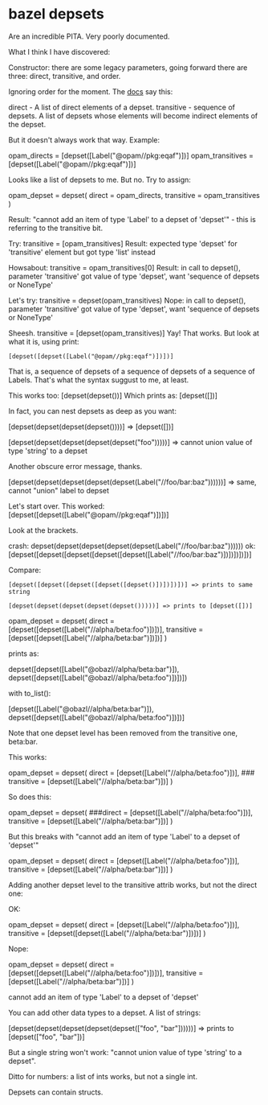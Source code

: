 # bazel depsets

Are an incredible PITA.  Very poorly documented.

What I think I have discovered:

Constructor: there are some legacy parameters, going forward there are three: direct, transitive, and order.

Ignoring order for the moment.  The [docs](https://docs.bazel.build/versions/master/skylark/lib/globals.html#depset) say this:

direct	- A list of direct elements of a depset.
transitive	- sequence of depsets.  A list of depsets whose elements will become indirect elements of the depset.

But it doesn't always work that way.  Example:

opam_directs     = [depset([Label("@opam//pkg:eqaf")])]
opam_transitives = [depset([Label("@opam//pkg:eqaf")])]

Looks like a list of depsets to me. But no. Try to assign:

  opam_depset = depset(
    direct     = opam_directs,
    transitive = opam_transitives
  )

Result: "cannot add an item of type 'Label' to a depset of 'depset'" - this is referring to the transitive bit.

Try:      transitive = [opam_transitives]
Result: expected type 'depset' for 'transitive' element but got type 'list' instead

Howsabout:      transitive = opam_transitives[0]
Result: in call to depset(), parameter 'transitive' got value of type 'depset', want 'sequence of depsets or NoneType'

Let's try:      transitive = depset(opam_transitives)
Nope:  in call to depset(), parameter 'transitive' got value of type 'depset', want 'sequence of depsets or NoneType'

Sheesh.          transitive = [depset(opam_transitives)]
Yay! That works.  But look at what it is, using print:

    [depset([depset([Label("@opam//pkg:eqaf")])])]

That is, a sequence of depsets of a sequence of depsets of a sequence
of Labels. That's what the syntax suggust to me, at least.

This works too:  [depset(depset())]
Which prints as: [depset([])]

In fact, you can nest depsets as deep as you want:

[depset(depset(depset(depset())))]  =>  [depset([])]

 [depset(depset(depset(depset(depset("foo")))))] => cannot union value of type 'string' to a depset

Another obscure error message, thanks.

[depset(depset(depset(depset(depset(Label("//foo/bar:baz"))))))] => same, cannot "union" label to depset

Let's start over. This worked:  [depset([depset([Label("@opam//pkg:eqaf")])])]

Look at the brackets.

crash:  depset(depset(depset(depset(depset(Label("//foo/bar:baz"))))))
ok:     [depset([depset([depset([depset([depset([Label("//foo/bar:baz")])])])])])]

Compare:

    [depset([depset([depset([depset([depset()])])])])] => prints to same string

    [depset(depset(depset(depset(depset()))))] => prints to [depset([])]


  opam_depset = depset(
    direct     = [depset([depset([Label("//alpha/beta:foo")])])],
    transitive = [depset([depset([Label("//alpha/beta:bar")])])]
  )

prints as:

depset([depset([Label("@obazl//alpha/beta:bar")]), depset([depset([Label("@obazl//alpha/beta:foo")])])])

with to_list():

[depset([Label("@obazl//alpha/beta:bar")]), depset([depset([Label("@obazl//alpha/beta:foo")])])]

Note that one depset level has been removed from the transitive one, beta:bar.

This works:

  opam_depset = depset(
    direct     = [depset([Label("//alpha/beta:foo")])],
    ### transitive = [depset([Label("//alpha/beta:bar")])]
  )

So does this:

  opam_depset = depset(
    ###direct     = [depset([Label("//alpha/beta:foo")])],
    transitive = [depset([Label("//alpha/beta:bar")])]
  )

But this breaks with "cannot add an item of type 'Label' to a depset of 'depset'"

  opam_depset = depset(
    direct     = [depset([Label("//alpha/beta:foo")])],
    transitive = [depset([Label("//alpha/beta:bar")])]
  )

Adding another depset level to the transitive attrib works, but not the direct one:

OK:

  opam_depset = depset(
    direct     = [depset([Label("//alpha/beta:foo")])],
    transitive = [depset([depset([Label("//alpha/beta:bar")])])]
  )

Nope:

  opam_depset = depset(
    direct     = [depset([depset([Label("//alpha/beta:foo")])])],
    transitive = [depset([Label("//alpha/beta:bar")])]
  )

cannot add an item of type 'Label' to a depset of 'depset'

You can add other data types to a depset.  A list of strings:

[depset(depset(depset(depset(depset(["foo", "bar"])))))] => prints to  [depset(["foo", "bar"])]

But a single string won't work: "cannot union value of type 'string' to a depset".

Ditto for numbers: a list of ints works, but not a single int.

Depsets can contain structs.
